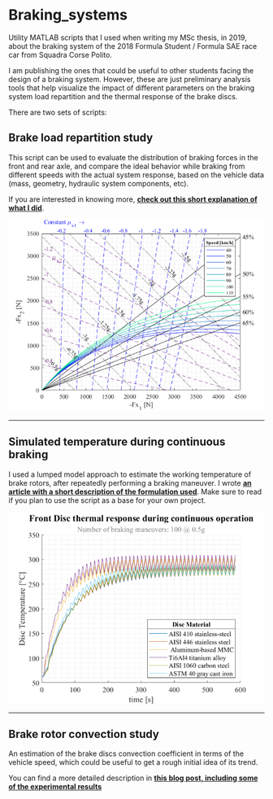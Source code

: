 # Braking_systems

Utility MATLAB scripts that I used when writing my MSc thesis, in 2019, about the braking system of the 2018 Formula Student / Formula SAE race car from Squadra Corse Polito.

I am publishing the ones that could be useful to other students facing the design of a braking system. However, these are just preliminary analysis tools that help visualize the impact of different parameters on the braking system load repartition and the thermal response of the brake discs.

There are two sets of scripts:

## Brake load repartition study

This script can be used to evaluate the distribution of braking forces in the front and rear axle, and compare the ideal behavior while braking from different speeds with the actual system response, based on the vehicle data (mass, geometry, hydraulic system components, etc).

If you are interested in knowing more, **[check out this short explanation of what I did](https://medium.com/@luisdamed/brake-system-load-distribution-study-matlab-approach-2f35b426ee0d)**.

![Ideal_braking_force_repartition](https://github.com/luisdamed/Braking_systems/blob/main/Brake_load_repartition/Ideal_braking_force_repartition.png?raw=true)

---

## Simulated temperature during continuous braking

I used a lumped model approach to estimate the working temperature of brake rotors, after repeatedly performing a braking maneuver.
I wrote **[an article with a short description of the formulation used](https://medium.com/@luisdamed/estimating-the-working-temperature-of-a-brake-disc-aee43a4ba6ab)**. Make sure to read if you plan to use the script as a base for your own project.

![Disc_temperature_simulation](https://github.com/luisdamed/Braking_systems/blob/main/Brake_rotor_convection/Disc_temperature_simulation.png?raw=true)

---

## Brake rotor convection study

An estimation of the brake discs convection coefficient in terms of the vehicle speed, which could be useful to get a rough initial idea of its trend.

You can find a more detailed description in
**[this blog post, including some of the experimental results](https://medium.com/@luisdamed/computing-the-convection-coefficient-of-a-brake-disc-fe59a98d64b)**
